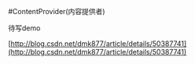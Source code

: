 #ContentProvider(内容提供者)

待写demo

[http://blog.csdn.net/dmk877/article/details/50387741](http://blog.csdn.net/dmk877/article/details/50387741)